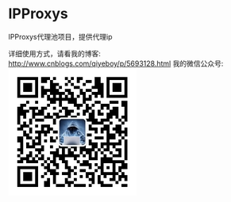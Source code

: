 ﻿# IPProxys
IPProxys代理池项目，提供代理ip

详细使用方式，请看我的博客:
http://www.cnblogs.com/qiyeboy/p/5693128.html
我的微信公众号:
![](qiye2.jpg)
